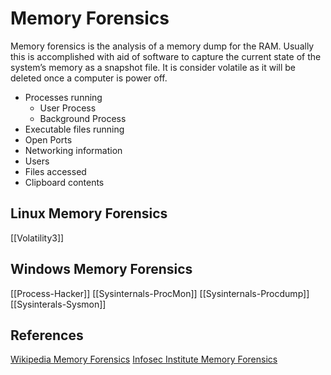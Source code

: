 # Memory Forensics



Memory forensics is the analysis of a memory dump for the RAM. Usually this is accomplished with aid of software to capture the current state of the system’s memory as a snapshot file. It is consider volatile as it will be deleted once a computer is power off.

- Processes running
	- User Process
	- Background Process
- Executable files running
- Open Ports
- Networking information
- Users 
- Files accessed
- Clipboard contents


## Linux Memory Forensics

[[Volatility3]]

## Windows Memory Forensics

[[Process-Hacker]]
[[Sysinternals-ProcMon]]
[[Sysinternals-Procdump]]
[[Sysinterals-Sysmon]]


## References

[Wikipedia Memory Forensics](https://en.wikipedia.org/wiki/Memory_forensics)
[Infosec Institute Memory Forensics](https://resources.infosecinstitute.com/topic/computer-forensics-memory-forensics/)